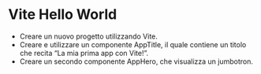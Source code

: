 # Vite Hello World

* Creare un nuovo progetto utilizzando Vite.
* Creare e utilizzare un componente AppTitle, il quale contiene un titolo che recita “La mia prima app con Vite!”.
* Creare un secondo componente AppHero, che visualizza un jumbotron.






